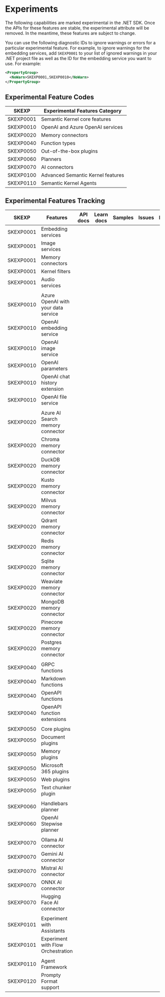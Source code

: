 # Experiments

The following capabilities are marked experimental in the .NET SDK. Once the APIs for these features are stable, the experimental attribute will be removed. In the meantime, these features are subject to change.

You can use the following diagnostic IDs to ignore warnings or errors for a particular experimental feature. For example, to ignore warnings for the embedding services, add `SKEXP0001` to your list of ignored warnings in your .NET project file as well as the ID for the embedding service you want to use. For example:

```xml
<PropertyGroup>
  <NoWarn>SKEXP0001,SKEXP0010</NoWarn>
</PropertyGroup>
```

## Experimental Feature Codes

| SKEXP​ | Experimental Features Category​​ |
|-------|--------------------------------|
| SKEXP0001 | Semantic Kernel core features |
| SKEXP0010 | OpenAI and Azure OpenAI services |
| SKEXP0020 | Memory connectors |
| SKEXP0040 | Function types |
| SKEXP0050 | Out-of-the-box plugins |
| SKEXP0060 | Planners |
| SKEXP0070 | AI connectors |
| SKEXP0100 | Advanced Semantic Kernel features |
| SKEXP0110 | Semantic Kernel Agents |

## Experimental Features Tracking

| SKEXP​ | Features​​ | API docs​​ | Learn docs​​ | Samples​​ | Issues​​ | Implementations​ |
|-------|----------|----------|------------|---------|--------|-----------------|
| SKEXP0001 | Embedding services | | | | | |
| SKEXP0001 | Image services | | | | | |
| SKEXP0001 | Memory connectors | | | | | |
| SKEXP0001 | Kernel filters | | | | | |
| SKEXP0001 | Audio services | | | | | |
| | | | | | | |
| SKEXP0010 | Azure OpenAI with your data service | | | | | |
| SKEXP0010 | OpenAI embedding service | | | | | |
| SKEXP0010 | OpenAI image service | | | | | |
| SKEXP0010 | OpenAI parameters | | | | | |
| SKEXP0010 | OpenAI chat history extension | | | | | |
| SKEXP0010 | OpenAI file service | | | | | |
| | | | | | | |
| SKEXP0020 | Azure AI Search memory connector | | | | | |
| SKEXP0020 | Chroma memory connector | | | | | |
| SKEXP0020 | DuckDB memory connector | | | | | |
| SKEXP0020 | Kusto memory connector | | | | | |
| SKEXP0020 | Milvus memory connector | | | | | |
| SKEXP0020 | Qdrant memory connector | | | | | |
| SKEXP0020 | Redis memory connector | | | | | |
| SKEXP0020 | Sqlite memory connector | | | | | |
| SKEXP0020 | Weaviate memory connector | | | | | |
| SKEXP0020 | MongoDB memory connector | | | | | |
| SKEXP0020 | Pinecone memory connector | | | | | |
| SKEXP0020 | Postgres memory connector | | | | | |
| | | | | | | |
| SKEXP0040 | GRPC functions | | | | | |
| SKEXP0040 | Markdown functions | | | | | |
| SKEXP0040 | OpenAPI functions | | | | | |
| SKEXP0040 | OpenAPI function extensions | | | | | |
| | | | | | | |
| SKEXP0050 | Core plugins | | | | | |
| SKEXP0050 | Document plugins | | | | | |
| SKEXP0050 | Memory plugins | | | | | |
| SKEXP0050 | Microsoft 365 plugins | | | | | |
| SKEXP0050 | Web plugins | | | | | |
| SKEXP0050 | Text chunker plugin | | | | | |
| | | | | | | |
| SKEXP0060 | Handlebars planner | | | | | |
| SKEXP0060 | OpenAI Stepwise planner | | | | | |
| | | | | | | |
| SKEXP0070 | Ollama AI connector | | | | | |
| SKEXP0070 | Gemini AI connector | | | | | |
| SKEXP0070 | Mistral AI connector | | | | | |
| SKEXP0070 | ONNX AI connector | | | | | |
| SKEXP0070 | Hugging Face AI connector | | | | | |
| | | | | | | |
| SKEXP0101 | Experiment with Assistants | | | | | |
| SKEXP0101 | Experiment with Flow Orchestration | | | | | |
| | | | | | | |
| SKEXP0110 | Agent Framework | | | | | |
| SKEXP0120 | Prompty Format support | | | | | |